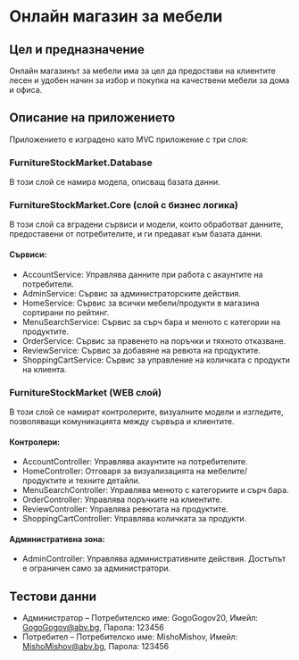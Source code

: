 # Онлайн магазин за мебели

## Цел и предназначение
Онлайн магазинът за мебели има за цел да предостави на клиентите лесен и удобен начин за избор и покупка на качествени мебели за дома и офиса.

## Описание на приложението
Приложението е изградено като MVC приложение с три слоя:

### FurnitureStockMarket.Database
В този слой се намира модела, описващ базата данни.

### FurnitureStockMarket.Core (слой с бизнес логика)
В този слой са вградени сървиси и модели, които обработват данните, предоставени от потребителите, и ги предават към базата данни.

#### Сървиси:
- AccountService: Управлява данните при работа с акаунтите на потребители.
- AdminService: Сървис за администраторските действия.
- HomeService: Сървис за всички мебели/продукти в магазина сортирани по рейтинг.
- MenuSearchService: Сървис за сърч бара и менюто с категории на продуктите.
- OrderService: Сървис за правенето на поръчки и тяхното отказване.
- ReviewService: Сървис за добавяне на ревюта на продуктите.
- ShoppingCartService: Сървис за управление на количката с продукти на клиента.

### FurnitureStockMarket (WEB слой)
В този слой се намират контролерите, визуалните модели и изгледите, позволяващи комуникацията между сървъра и клиентите.

#### Контролери:
- AccountController: Управлява акаунтите на потребителите.
- HomeController: Отговаря за визуализацията на мебелите/продуктите и техните детайли.
- MenuSearchController: Управлява менюто с категориите и сърч бара.
- OrderController: Управлява поръчките на клиентите.
- ReviewController: Управлява ревютата на продуктите.
- ShoppingCartController: Управлява количката за продукти.

#### Административна зона:
- AdminController: Управлява административните действия. Достъпът е ограничен само за администратори.

## Тестови данни
- Администратор – Потребителско име: GogoGogov20, Имейл: GogoGogov@abv.bg, Парола: 123456
- Потребител – Потребителско име: MishoMishov, Имейл: MishoMishov@abv.bg, Парола: 123456

